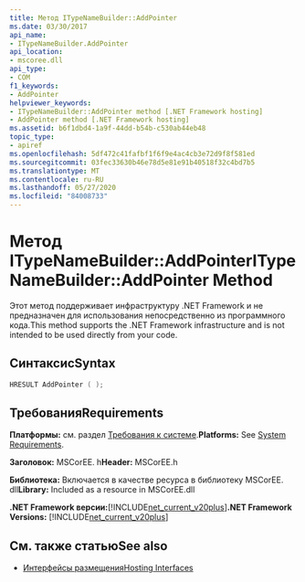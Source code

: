 ```yaml
---
title: Метод ITypeNameBuilder::AddPointer
ms.date: 03/30/2017
api_name:
- ITypeNameBuilder.AddPointer
api_location:
- mscoree.dll
api_type:
- COM
f1_keywords:
- AddPointer
helpviewer_keywords:
- ITypeNameBuilder::AddPointer method [.NET Framework hosting]
- AddPointer method [.NET Framework hosting]
ms.assetid: b6f1dbd4-1a9f-44dd-b54b-c530ab44eb48
topic_type:
- apiref
ms.openlocfilehash: 5df472c41fafbf1f6f9e4ac4cb3e72d9f8f581ed
ms.sourcegitcommit: 03fec33630b46e78d5e81e91b40518f32c4bd7b5
ms.translationtype: MT
ms.contentlocale: ru-RU
ms.lasthandoff: 05/27/2020
ms.locfileid: "84008733"
---
```

# <a name="itypenamebuilderaddpointer-method"></a><span data-ttu-id="79ef3-102">Метод ITypeNameBuilder::AddPointer</span><span class="sxs-lookup"><span data-stu-id="79ef3-102">ITypeNameBuilder::AddPointer Method</span></span>
<span data-ttu-id="79ef3-103">Этот метод поддерживает инфраструктуру .NET Framework и не предназначен для использования непосредственно из программного кода.</span><span class="sxs-lookup"><span data-stu-id="79ef3-103">This method supports the .NET Framework infrastructure and is not intended to be used directly from your code.</span></span>  
  
## <a name="syntax"></a><span data-ttu-id="79ef3-104">Синтаксис</span><span class="sxs-lookup"><span data-stu-id="79ef3-104">Syntax</span></span>  
  
```cpp  
HRESULT AddPointer ( );  
```  
  
## <a name="requirements"></a><span data-ttu-id="79ef3-105">Требования</span><span class="sxs-lookup"><span data-stu-id="79ef3-105">Requirements</span></span>  
 <span data-ttu-id="79ef3-106">**Платформы:** см. раздел [Требования к системе](../../get-started/system-requirements.md).</span><span class="sxs-lookup"><span data-stu-id="79ef3-106">**Platforms:** See [System Requirements](../../get-started/system-requirements.md).</span></span>  
  
 <span data-ttu-id="79ef3-107">**Заголовок:** MSCorEE. h</span><span class="sxs-lookup"><span data-stu-id="79ef3-107">**Header:** MSCorEE.h</span></span>  
  
 <span data-ttu-id="79ef3-108">**Библиотека:** Включается в качестве ресурса в библиотеку MSCorEE. dll</span><span class="sxs-lookup"><span data-stu-id="79ef3-108">**Library:** Included as a resource in MSCorEE.dll</span></span>  
  
 <span data-ttu-id="79ef3-109">**.NET Framework версии:**[!INCLUDE[net_current_v20plus](../../../../includes/net-current-v20plus-md.md)]</span><span class="sxs-lookup"><span data-stu-id="79ef3-109">**.NET Framework Versions:** [!INCLUDE[net_current_v20plus](../../../../includes/net-current-v20plus-md.md)]</span></span>  
  
## <a name="see-also"></a><span data-ttu-id="79ef3-110">См. также статью</span><span class="sxs-lookup"><span data-stu-id="79ef3-110">See also</span></span>

- [<span data-ttu-id="79ef3-111">Интерфейсы размещения</span><span class="sxs-lookup"><span data-stu-id="79ef3-111">Hosting Interfaces</span></span>](hosting-interfaces.md)
